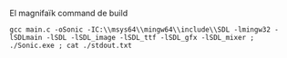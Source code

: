 El magnifaïk command de build
```shell
gcc main.c -oSonic -IC:\\msys64\\mingw64\\include\\SDL -lmingw32 -lSDLmain -lSDL -lSDL_image -lSDL_ttf -lSDL_gfx -lSDL_mixer ; ./Sonic.exe ; cat ./stdout.txt
```
